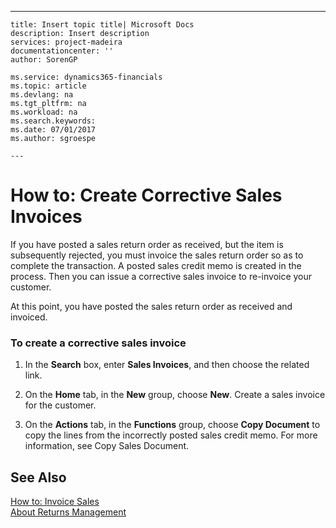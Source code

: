 ---
    title: Insert topic title| Microsoft Docs
    description: Insert description
    services: project-madeira
    documentationcenter: ''
    author: SorenGP

    ms.service: dynamics365-financials
    ms.topic: article
    ms.devlang: na
    ms.tgt_pltfrm: na
    ms.workload: na
    ms.search.keywords:
    ms.date: 07/01/2017
    ms.author: sgroespe

    ---
# How to: Create Corrective Sales Invoices
If you have posted a sales return order as received, but the item is subsequently rejected, you must invoice the sales return order so as to complete the transaction. A  posted sales credit memo is created in the process. Then you can issue a corrective sales invoice to re-invoice your customer.  
  
 At this point, you have posted the sales return order as received and invoiced.  
  
### To create a corrective sales invoice  
  
1.  In the **Search** box, enter **Sales Invoices**, and then choose the related link.  
  
2.  On the **Home** tab, in the **New** group, choose **New**. Create a sales invoice for the customer.  
  
3.  On the **Actions** tab, in the **Functions** group, choose **Copy Document** to copy the lines from the incorrectly posted sales credit memo. For more information, see Copy Sales Document.  
  
## See Also  
 [How to: Invoice Sales](../how-to-invoice-sales.md)   
 [About Returns Management](../about-returns-management.md)